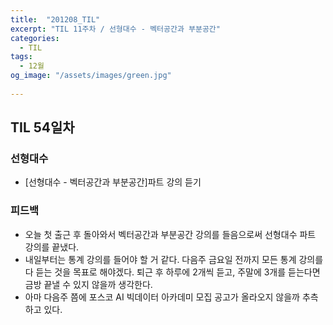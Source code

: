 ```yaml
---
title:  "201208_TIL"
excerpt: "TIL 11주차 / 선형대수 - 벡터공간과 부분공간"
categories:
  - TIL
tags:
  - 12월
og_image: "/assets/images/green.jpg"
  
---
```

## TIL 54일차

### 선형대수
- [선형대수 - 벡터공간과 부분공간]파트 강의 듣기


### 피드백
- 오늘 첫 출근 후 돌아와서 벡터공간과 부분공간 강의를 들음으로써 선형대수 파트 강의를 끝냈다.
- 내일부터는 통계 강의를 들어야 할 거 같다. 다음주 금요일 전까지 모든 통계 강의를 다 듣는 것을 목표로 해야겠다. 퇴근 후 하루에 2개씩 듣고, 주말에 3개를 듣는다면 금방 끝낼 수 있지 않을까 생각한다.
- 아마 다음주 쯤에 포스코 AI 빅데이터 아카데미 모집 공고가 올라오지 않을까 추측하고 있다.